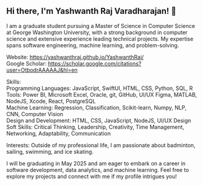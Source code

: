 ## Hi there, I'm Yashwanth Raj Varadharajan! 👋
I am a graduate student pursuing a Master of Science in Computer Science at George Washington University, with a strong background in computer science and extensive experience leading technical projects. My expertise spans software engineering, machine learning, and problem-solving.

Website: https://yashwanthraj.github.io/YashwanthRaj/
<br>
Google Scholar: https://scholar.google.com/citations?user=OtbodrAAAAAJ&hl=en

Skills: <br>
Programming Languages: JavaScript, SwiftUI, HTML, CSS, Python, SQL, R <br>
Tools: Power BI, Microsoft Excel, Oracle, git, GitHub, UI/UX Figma, MATLAB, NodeJS, Xcode, React, PostgreSQL <br>
Machine Learning: Regression, Classification, Scikit-learn, Numpy, NLP, CNN, Computer Vision  <br>
Design and Development: HTML, CSS, JavaScript, NodeJS, UI/UX Design <br>
Soft Skills: Critical Thinking, Leadership, Creativity, Time Management, Networking, Adaptability, Communication <br>

Interests:
Outside of my professional life, I am passionate about badminton, sailing, swimming, and ice skating.

I will be graduating in May 2025 and am eager to embark on a career in software development, data analytics, and machine learning. Feel free to explore my projects and connect with me if my profile intrigues you!

